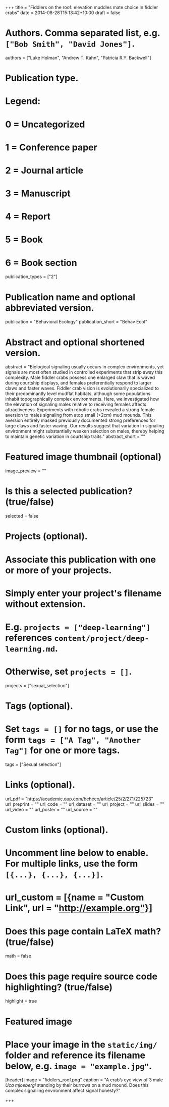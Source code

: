 +++
title = "Fiddlers on the roof: elevation muddles mate choice in fiddler crabs"
date = 2014-08-28T15:13:42+10:00
draft = false


# Authors. Comma separated list, e.g. `["Bob Smith", "David Jones"]`.
authors = ["Luke Holman", "Andrew T. Kahn", "Patricia R.Y. Backwell"]

# Publication type.
# Legend:
# 0 = Uncategorized
# 1 = Conference paper
# 2 = Journal article
# 3 = Manuscript
# 4 = Report
# 5 = Book
# 6 = Book section
publication_types = ["2"]

# Publication name and optional abbreviated version.
publication = "Behavioral Ecology"
publication_short = "Behav Ecol"

# Abstract and optional shortened version.
abstract = "Biological signaling usually occurs in complex environments, yet signals are most often studied in controlled experiments that strip away this complexity. Male fiddler crabs possess one enlarged claw that is waved during courtship displays, and females preferentially respond to larger claws and faster waves. Fiddler crab vision is evolutionarily specialized to their predominantly level mudflat habitats, although some populations inhabit topographically complex environments. Here, we investigated how the elevation of signaling males relative to receiving females affects attractiveness. Experiments with robotic crabs revealed a strong female aversion to males signaling from atop small (>2cm) mud mounds. This aversion entirely masked previously documented strong preferences for large claws and faster waving. Our results suggest that variation in signaling environment might substantially weaken selection on males, thereby helping to maintain genetic variation in courtship traits."
abstract_short = ""

# Featured image thumbnail (optional)
image_preview = ""

# Is this a selected publication? (true/false)
selected = false

# Projects (optional).
#   Associate this publication with one or more of your projects.
#   Simply enter your project's filename without extension.
#   E.g. `projects = ["deep-learning"]` references `content/project/deep-learning.md`.
#   Otherwise, set `projects = []`.
projects = ["sexual_selection"]

# Tags (optional).
#   Set `tags = []` for no tags, or use the form `tags = ["A Tag", "Another Tag"]` for one or more tags.
tags = ["Sexual selection"]

# Links (optional).
url_pdf = "https://academic.oup.com/beheco/article/25/2/271/225723"
url_preprint = ""
url_code = ""
url_dataset = ""
url_project = ""
url_slides = ""
url_video = ""
url_poster = ""
url_source = ""

# Custom links (optional).
#   Uncomment line below to enable. For multiple links, use the form `[{...}, {...}, {...}]`.
# url_custom = [{name = "Custom Link", url = "http://example.org"}]

# Does this page contain LaTeX math? (true/false)
math = false

# Does this page require source code highlighting? (true/false)
highlight = true

# Featured image
# Place your image in the `static/img/` folder and reference its filename below, e.g. `image = "example.jpg"`.
[header]
image = "fiddlers_roof.png"
caption = "A crab’s eye view of 3 male _Uca mjoebergi_ standing by their burrows on a mud mound. Does this complex signalling environment affect signal honesty?"

+++
